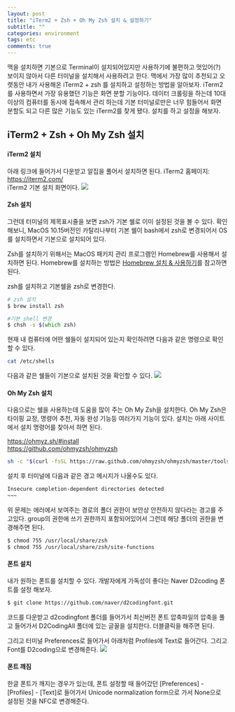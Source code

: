 ```yaml
---
layout: post
title: "iTerm2 + Zsh + Oh My Zsh 설치 & 설정하기"
subtitle: ""
categories: environment
tags: etc
comments: true
---
```



맥을 설치하면 기본으로 Terminal이 설치되어있지만 사용하기에 불편하고 멋있어(?) 보이지 않아서 다른 터미널을 설치해서 사용하려고 한다.
맥에서 가장 많이 추천되고 오랫동안 내가 사용해온 iTerm2 + zsh 를 설치하고 설정하는 방법을 알아보자.
iTerm2를 사용하면서 가장 유용했던 기능은 화면 분할 기능이다. 데이터 크롤링을 하는데 10대 이상의 컴퓨터를 동시에 접속해서 관리 하는데 기본 터미널로만은 너무 힘들어서 화면 분할도 되고 다른 많은 기능도 있는 iTerm2를 찾게 됐다. 설치를 하고 설정을 해보자.


## iTerm2 + Zsh + Oh My Zsh 설치

#### iTerm2 설치
아래 링크에 들어가서 다운받고 알집을 풀어서 설치하면 된다.
iTerm2 홈페이지: <https://iterm2.com/>  
iTerm2 기본 설치 화면이다.
<img src='{{"/assets/img/post_image/iterm_install/iterm.png"}}'><br/>


#### Zsh 설치
그런데 터미널의 제목표시줄을 보면 zsh가 기본 쉘로 이미 설정된 것을 볼 수 있다.
확인해보니, MacOS 10.15버전인 카탈리나부터 기본 쉘이 bash에서 zsh로 변경되어서 OS를 설치하면서 기본으로 설치되어 있다.


Zsh를 설치하기 위해서는 MacOS 패키지 관리 프로그램인 Homebrew를 사용해서 설치하면 된다.
Homebrew를 설치하는 방법은 [Homebrew 설치 & 사용하기](https://leesh90.github.io/environment/2021/03/30/homebrew_install/)를 참고하면 된다.

zsh를 설치하고 기본쉘을 zsh로 변경한다.
```zsh
# zsh 설치
$ brew install zsh

#기본 shell 변경
$ chsh -s $(which zsh)
```

현재 내 컴퓨터에 어떤 쉘들이 설치되어 있는지 확인하려면 다음과 같은 명령으로 확인할 수 있다.
```zsh
cat /etc/shells
```

다음과 같은 쉘들이 기본으로 설치된 것을 확인할 수 있다.
<img src='{{"/assets/img/post_image/iterm_install/installed_shell_list.png"}}'><br/>


#### Oh My Zsh 설치
다음으로는 쉘을 사용하는데 도움을 많이 주는 Oh My Zsh을 설치한다.
Oh My Zsh은 타이핑 교정, 명령어 추천, 자동 완성 기능등 여러가지 기능이 있다.
설치는 아래 사이트에서 설치 명령어를 찾아서 하면 된다.

<https://ohmyz.sh/#install>  
<https://github.com/ohmyzsh/ohmyzsh>
```zsh
sh -c "$(curl -fsSL https://raw.github.com/ohmyzsh/ohmyzsh/master/tools/install.sh)"
```

설치 후 터미널에 다음과 같은 경고 메시지가 나올수도 있다.
```zsh
Insecure completion-dependent directories detected
~~~
```

위 문제는 에러에서 보여주는 경로의 폴더 권한이 보안상 안전하지 않다라는 경고를 주고있다. group의 권한에 쓰기 권한까지 포함되어있어서 그런데 해당 폴더의 권한을 변경해주면 된다.

```zsh
$ chmod 755 /usr/local/share/zsh
$ chmod 755 /usr/local/share/zsh/site-functions
```

#### 폰트 설치

내가 원하는 폰트를 설치할 수 있다. 개발자에게 가독성이 좋다는 Naver D2coding 폰트를 설정 해보자.
```zsh
$ git clone https://github.com/naver/d2codingfont.git
```
코드를 다운받고 d2codingfont 폴더를 들어가서 최신버전 폰트 압축파일의 압축을 풀고 들어가서 D2CodingAll 폴더에 있는 글꼴을 설치한다. 더블클릭을 해주면 된다.

그리고 터미널 Preferences로 들어가서 아래처럼 Profiles에 Text로 들어간다. 그리고 Font를 D2coding으로 변경해준다.
<img src='{{"/assets/img/post_image/iterm_install/preference.png"}}'><br/>



#### 폰트 깨짐

한글 폰트가 깨지는 경우가 있는데, 폰트 설정할 때 들어갔던 [Preferences] - [Profiles] - [Text]로 들어가서 Unicode normalization form으로 가서 None으로 설정된 것을 NFC로 변경해준다.





